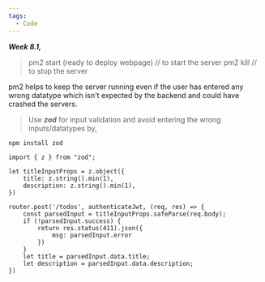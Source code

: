 ```yaml
---
tags:
  - Code
---
```

***Week 8.1,***

> pm2 start (ready to deploy webpage)   // to start the server
> pm2 kill               // to stop the server

 pm2 helps to keep the server running even if the user has entered any wrong datatype which isn't expected by the backend and could have crashed the servers.

> Use  ***zod***  for input validation and avoid entering the wrong inputs/datatypes by,
```
npm install zod

import { z } from "zod";

let titleInputProps = z.object({
	title: z.string().min(1),
	description: z.string().min(1),
})

router.post('/todos', authenticateJwt, (req, res) => {
	const parsedInput = titleInputProps.safeParse(req.body);
	if (!parsedInput.success) {
		return res.status(411).json({
			msg: parsedInput.error
		})
	}
	let title = parsedInput.data.title;
	let description = parsedInput.data.description;
})
 
```